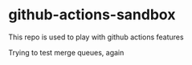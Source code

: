 # github-actions-sandbox

This repo is used to play with github actions features

Trying to test merge queues, again

